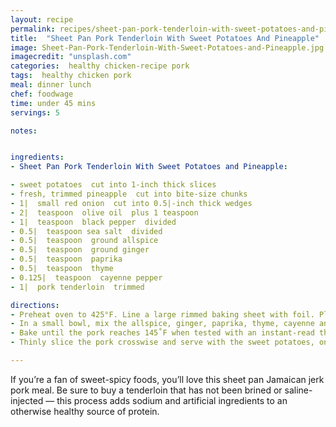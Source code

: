 ```yaml
---
layout: recipe
permalink: recipes/sheet-pan-pork-tenderloin-with-sweet-potatoes-and-pineapple
title:  "Sheet Pan Pork Tenderloin With Sweet Potatoes And Pineapple"
image: Sheet-Pan-Pork-Tenderloin-With-Sweet-Potatoes-and-Pineapple.jpg
imagecredit: "unsplash.com"
categories:  healthy chicken-recipe pork
tags:  healthy chicken pork
meal: dinner lunch
chef: foodwage
time: under 45 mins
servings: 5

notes:


ingredients:
- Sheet Pan Pork Tenderloin With Sweet Potatoes and Pineapple:

- sweet potatoes  cut into 1-inch thick slices
- fresh, trimmed pineapple  cut into bite-size chunks
- 1|  small red onion  cut into 0.5|-inch thick wedges
- 2|  teaspoon  olive oil  plus 1 teaspoon
- 1|  teaspoon  black pepper  divided
- 0.5|  teaspoon sea salt  divided
- 0.5|  teaspoon  ground allspice
- 0.5|  teaspoon  ground ginger
- 0.5|  teaspoon  paprika
- 0.5|  teaspoon  thyme
- 0.125|  teaspoon  cayenne pepper
- 1|  pork tenderloin  trimmed

directions:
- Preheat oven to 425°F. Line a large rimmed baking sheet with foil. Place the sweet potatoes and pineapple in a mound on the baking sheet. Toss with 2 tablespoons oil and half of the pepper and salt. Arrange in an even layer and place in oven.
- In a small bowl, mix the allspice, ginger, paprika, thyme, cayenne and remaining salt and pepper. Rub the spice mixture all over the pork and drizzle with the remaining teaspoon of oil. Heat a medium skillet over medium-high heat. When the pan is hot, add the pork and brown on 2 flat sides, about 1.5 minutes per side. Place the pork on the sheet pan with the vegetables, tucking the thin end of tenderloin under itself for even cooking.
- Bake until the pork reaches 145˚F when tested with an instant-read thermometer in the thickest part and the sweet potatoes are tender about 25 minutes. Transfer the pork to a cutting board, cover loosely with foil and let it rest for 5 minutes. Return the vegetables to the oven for 5 minutes longer.
- Thinly slice the pork crosswise and serve with the sweet potatoes, onions, and pineapple.

---
```


If you’re a fan of sweet-spicy foods, you’ll love this sheet pan Jamaican jerk pork meal. Be sure to buy a tenderloin that has not been brined or saline-injected — this process adds sodium and artificial ingredients to an otherwise healthy source of protein.